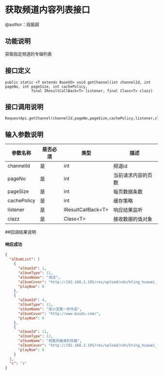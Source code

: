 # 获取频道内容列表接口
@author：段振超   
## 功能说明   
获取指定频道的专辑列表
## 接口定义  
```
public static <T extends BaseVO> void getChannel(int channelId, int pageNo, int pageSize, int cachePolicy,
			final IResultCallBack<T> listener, final Class<T> clazz)
```
## 接口调用说明
```
RequestApi.getChannel(channelId,pageNo,pageSize,cachePolicy,listener,clazz)
```
## 输入参数说明
|参数名称|是否必须|类型|描述|
|--|--|--|--|
|channelId|是|int|频道id|
|pageNo|是|int|当前请求内容的页数|
|pageSize|是|int|每页数据条数|
|cachePolicy|是|int|缓存策略|
|listener|是|IResultCallBack&lt;T&gt;|响应结果监听|
|clazz|是|Class&lt;T&gt;|接收数据的值对象|


##回调结果说明
#### 响应成功  
```json
{
  "albumList": [
    {
      "albumId": 1,
      "albumType": 11,
      "albumName": "测试",
      "albumCover": "http://192.168.2.195/res/upload/cdn/kting_huawei_fm/subject/cover/20161124/yshk92q.jpg",
      "playNum": 0
    },
    {
      "albumId": 4,
      "albumType": 11,
      "albumName": "宋小宝第一步作品",
      "albumCover": "http://www.baidu.com/",
      "playNum": 0
    },
    {
      "albumId": 11,
      "albumType": 12,
      "albumName": "但是风格谁的风格",
      "albumCover": "http://192.168.2.195/res/upload/cdn/kting_huawei_fm/cmsProgram123456/cover/album/20170103/2412crj3.jpg",
      "playNum": 0
    }
  ],
  "c": "s"
}
```
